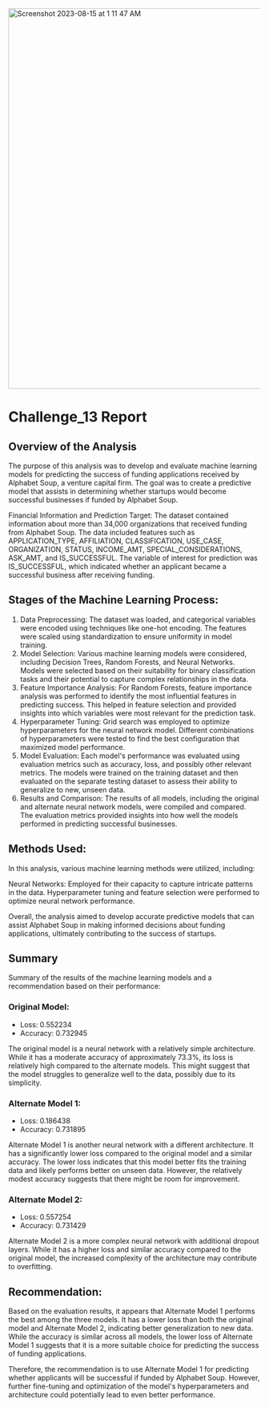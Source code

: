 <img width="760" alt="Screenshot 2023-08-15 at 1 11 47 AM" src="https://github.com/P4RASTOO/Challenge_13/assets/132952512/6adf6def-d456-4a9a-a833-2b079ca9383f">

# Challenge_13 Report
## Overview of the Analysis
The purpose of this analysis was to develop and evaluate machine learning models for predicting the success of funding applications received by Alphabet Soup, a venture capital firm. The goal was to create a predictive model that assists in determining whether startups would become successful businesses if funded by Alphabet Soup.

Financial Information and Prediction Target:
The dataset contained information about more than 34,000 organizations that received funding from Alphabet Soup. The data included features such as APPLICATION_TYPE, AFFILIATION, CLASSIFICATION, USE_CASE, ORGANIZATION, STATUS, INCOME_AMT, SPECIAL_CONSIDERATIONS, ASK_AMT, and IS_SUCCESSFUL. The variable of interest for prediction was IS_SUCCESSFUL, which indicated whether an applicant became a successful business after receiving funding.

## Stages of the Machine Learning Process:
1) Data Preprocessing: The dataset was loaded, and categorical variables were encoded using techniques like one-hot encoding. The features were scaled using standardization to ensure uniformity in model training.
2) Model Selection: Various machine learning models were considered, including Decision Trees, Random Forests, and Neural Networks. Models were selected based on their suitability for binary classification tasks and their potential to capture complex relationships in the data.
3) Feature Importance Analysis: For Random Forests, feature importance analysis was performed to identify the most influential features in predicting success. This helped in feature selection and provided insights into which variables were most relevant for the prediction task.
4) Hyperparameter Tuning: Grid search was employed to optimize hyperparameters for the neural network model. Different combinations of hyperparameters were tested to find the best configuration that maximized model performance.
5) Model Evaluation: Each model's performance was evaluated using evaluation metrics such as accuracy, loss, and possibly other relevant metrics. The models were trained on the training dataset and then evaluated on the separate testing dataset to assess their ability to generalize to new, unseen data.
6) Results and Comparison: The results of all models, including the original and alternate neural network models, were compiled and compared. The evaluation metrics provided insights into how well the models performed in predicting successful businesses.

## Methods Used:
In this analysis, various machine learning methods were utilized, including:

Neural Networks: Employed for their capacity to capture intricate patterns in the data. Hyperparameter tuning and feature selection were performed to optimize neural network performance.

Overall, the analysis aimed to develop accurate predictive models that can assist Alphabet Soup in making informed decisions about funding applications, ultimately contributing to the success of startups.

## Summary
Summary of the results of the machine learning models and a recommendation based on their performance:
### Original Model:

* Loss: 0.552234
* Accuracy: 0.732945
  
The original model is a neural network with a relatively simple architecture. While it has a moderate accuracy of approximately 73.3%, its loss is relatively high compared to the alternate models. This might suggest that the model struggles to generalize well to the data, possibly due to its simplicity.

### Alternate Model 1:

* Loss: 0.186438
* Accuracy: 0.731895
  
Alternate Model 1 is another neural network with a different architecture. It has a significantly lower loss compared to the original model and a similar accuracy. The lower loss indicates that this model better fits the training data and likely performs better on unseen data. However, the relatively modest accuracy suggests that there might be room for improvement.

### Alternate Model 2:

* Loss: 0.557254
* Accuracy: 0.731429
  
Alternate Model 2 is a more complex neural network with additional dropout layers. While it has a higher loss and similar accuracy compared to the original model, the increased complexity of the architecture may contribute to overfitting.

## Recommendation:
Based on the evaluation results, it appears that Alternate Model 1 performs the best among the three models. It has a lower loss than both the original model and Alternate Model 2, indicating better generalization to new data. While the accuracy is similar across all models, the lower loss of Alternate Model 1 suggests that it is a more suitable choice for predicting the success of funding applications.

Therefore, the recommendation is to use Alternate Model 1 for predicting whether applicants will be successful if funded by Alphabet Soup. However, further fine-tuning and optimization of the model's hyperparameters and architecture could potentially lead to even better performance.



